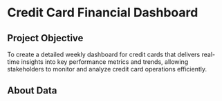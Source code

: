 # Credit Card Financial Dashboard

## Project Objective
To create a detailed weekly dashboard for credit cards that delivers real-time insights into key performance metrics and trends, allowing stakeholders to monitor and analyze credit card operations efficiently.

## About Data
